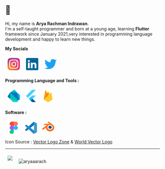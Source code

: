 # 👋

Hi, my name is **Arya Rachman Indrawan**.\
I'm a self-taught programmer and born at a young age, learning **Flutter** framework since January 2021,very interested in programming language development and happy to learn new things.

**My Socials**

<a href="https://www.instagram.com/aryaaarach/"><img style="margin:8px" width="40" src="https://raw.githubusercontent.com/aryaaarach/aryaaarach/main/assets/icons/Instagram%20-%20Icon.png"></a>
<a href="https://www.linkedin.com/in/arya-r-8b613320b/"><img style="margin:8px" width="40" src="https://raw.githubusercontent.com/aryaaarach/aryaaarach/main/assets/icons/LinkedIn%20-%20Icon.png"></a>
<a href="https://twitter.com/aryaaarach"><img style="margin:8px" width="40" src="https://raw.githubusercontent.com/aryaaarach/aryaaarach/main/assets/icons/Twitter%20-%20Icon.png"></a>

**Programming Language and Tools :**

<img align="left" width="40" style="margin:8px" src="https://raw.githubusercontent.com/aryaaarach/aryaaarach/main/assets/icons/Dart%20Language%20-%20Icon.png">
<img align="left" width="40" style="margin:8px" src="https://raw.githubusercontent.com/aryaaarach/aryaaarach/main/assets/icons/Flutter%20-%20Icon.png">
<img width="40" style="margin:8px" src="https://raw.githubusercontent.com/aryaaarach/aryaaarach/main/assets/icons/Firebase%20-%20Icon.png">

**Software :**

<img align="left" width="40" style="margin:8px"  src="https://raw.githubusercontent.com/aryaaarach/aryaaarach/main/assets/icons/Figma%20-%20Icon.png">
<img align="left" width="40" style="margin:8px"  src="https://raw.githubusercontent.com/aryaaarach/aryaaarach/main/assets/icons/Visual%20Studio%20Code%20-%20Icon.png">
<img width="40" style="margin:8px" src="https://raw.githubusercontent.com/aryaaarach/aryaaarach/main/assets/icons/Blender%20-%20Icon.png">

<br />

<p align="left"> Icon Source : <a href="https://vectorlogo.zone">Vector Logo Zone</a> & <a href="https://worldvectorlogo.com">World Vector Logo</a></p>

---

<img style="margin:8px" src="https://github-readme-stats.vercel.app/api/top-langs/?username=aryaaarach&layout=compact&hide=html&"/>

<img style="margin:8px" src="https://github-readme-stats.vercel.app/api?username=aryaaarach&show_icons=true&include_all_commits=true" alt="aryaaarach" />
